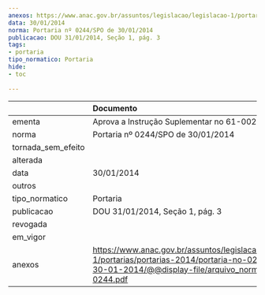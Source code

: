 ```yaml
---
anexos: https://www.anac.gov.br/assuntos/legislacao/legislacao-1/portarias/portarias-2014/portaria-no-0244-spo-de-30-01-2014/@@display-file/arquivo_norma/PA2014-0244.pdf
data: 30/01/2014
norma: Portaria nº 0244/SPO de 30/01/2014
publicacao: DOU 31/01/2014, Seção 1, pág. 3
tags:
- portaria
tipo_normatico: Portaria
hide: 
- toc 
 
---
```


|                    | Documento                                                                                                                                                         |
|:-------------------|:------------------------------------------------------------------------------------------------------------------------------------------------------------------|
| ementa             | Aprova a Instrução Suplementar no 61-002, Revisão B.                                                                                                              |
| norma              | Portaria nº 0244/SPO de 30/01/2014                                                                                                                                |
| tornada_sem_efeito |                                                                                                                                                                   |
| alterada           |                                                                                                                                                                   |
| data               | 30/01/2014                                                                                                                                                        |
| outros             |                                                                                                                                                                   |
| tipo_normatico     | Portaria                                                                                                                                                          |
| publicacao         | DOU 31/01/2014, Seção 1, pág. 3                                                                                                                                   |
| revogada           |                                                                                                                                                                   |
| em_vigor           |                                                                                                                                                                   |
| anexos             | https://www.anac.gov.br/assuntos/legislacao/legislacao-1/portarias/portarias-2014/portaria-no-0244-spo-de-30-01-2014/@@display-file/arquivo_norma/PA2014-0244.pdf |